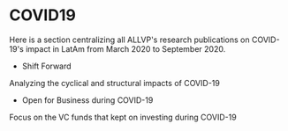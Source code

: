 # COVID19

Here is a section centralizing all ALLVP's research publications on COVID-19's impact in LatAm from March 2020 to September 2020.

- Shift Forward

Analyzing the cyclical and structural impacts of COVID-19

- Open for Business during COVID-19

Focus on the VC funds that kept on investing during COVID-19
